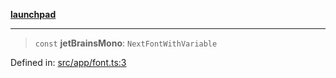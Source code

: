 [**launchpad**](index.md)

***

> `const` **jetBrainsMono**: `NextFontWithVariable`

Defined in: [src/app/font.ts:3](https://github.com/victorbratov/launchpad/blob/d14315d3bd6634bc1c0e4507f8ad0551e9221cbc/src/app/font.ts#L3)
